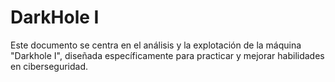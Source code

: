 # DarkHole I
Este documento se centra en el análisis y la explotación de la máquina "Darkhole I", diseñada específicamente para practicar y mejorar habilidades en ciberseguridad.


